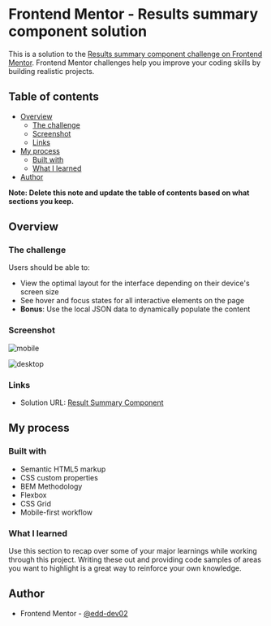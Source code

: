 # Frontend Mentor - Results summary component solution

This is a solution to the [Results summary component challenge on Frontend Mentor](https://www.frontendmentor.io/challenges/results-summary-component-CE_K6s0maV). Frontend Mentor challenges help you improve your coding skills by building realistic projects. 

## Table of contents

- [Overview](#overview)
  - [The challenge](#the-challenge)
  - [Screenshot](#screenshot)
  - [Links](#links)
- [My process](#my-process)
  - [Built with](#built-with)
  - [What I learned](#what-i-learned)
- [Author](#author)

**Note: Delete this note and update the table of contents based on what sections you keep.**

## Overview

### The challenge

Users should be able to:

- View the optimal layout for the interface depending on their device's screen size
- See hover and focus states for all interactive elements on the page
- **Bonus**: Use the local JSON data to dynamically populate the content

### Screenshot
![mobile](https://github.com/user-attachments/assets/f54fd0a4-d8d9-48e8-a10b-797500e7aed0)

![desktop](https://github.com/user-attachments/assets/a92e6868-c93d-4f08-a26a-4115ece3a68e)

### Links

- Solution URL: [Result Summary Component](https://resultsummarycomponent-edd-dev02.netlify.app/)

## My process

### Built with

- Semantic HTML5 markup
- CSS custom properties
- BEM Methodology
- Flexbox
- CSS Grid
- Mobile-first workflow

### What I learned

Use this section to recap over some of your major learnings while working through this project. Writing these out and providing code samples of areas you want to highlight is a great way to reinforce your own knowledge.

## Author

- Frontend Mentor - [@edd-dev02](https://www.frontendmentor.io/profile/edd-dev02)
